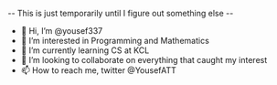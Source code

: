 -- This is just temporarily until I figure out something else --
- 👋 Hi, I’m @yousef337
- 👀 I’m interested in Programming and Mathematics
- 🌱 I’m currently learning CS at KCL
- 💞️ I’m looking to collaborate on everything that caught my interest
- 📫 How to reach me, twitter @YousefATT

<!---
yousef337/yousef337 is a ✨ special ✨ repository because its `README.md` (this file) appears on your GitHub profile.
You can click the Preview link to take a look at your changes.
--->
